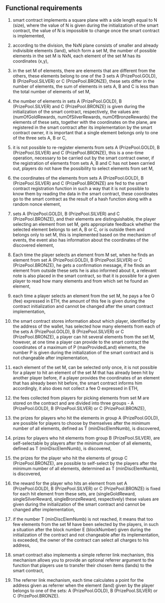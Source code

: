 ## Functional requirements

1. smart contract implements a square plane with a side length equal to N (size), where the value of N is given during the initialization of the smart contract, the value of N is impossible to change once the smart contract is implemented,

2. according to the division, the NxN plane consists of smaller and already indivisible elements (land), which form a set M, the number of possible elements in the set M is NxN, each element of the set M has its coordinates (x,y),

3. in the set M of elements, there are elements that are different from the others, these elements belong to one of the 3 sets A (PrizePool.GOLD), B (PrizePool.SILVER) or C (PrizePool.BRONZE), these sets differ in the number of elements, the sum of elements in sets A, B and C is less than the total number of elements of set M,

4. the number of elements in sets A (PrizePool.GOLD), B (PrizePool.SILVER) and C (PrizePool.BRONZE) is given during the initialization of the smart contract, respectively, the values are: (numOfGoldRewards, numOfSilverRewards, numOfBronzeRewards) the elements of these sets, together with the coordinates on the plane, are registered in the smart contract after its implementation by the smart contract owner, it is important that a single element belongs only to one of the three sets A, B or C,

5. it is not possible to re-register elements from sets A (PrizePool.GOLD), B (PrizePool.SILVER) and C (PrizePool.BRONZE), this is a one-time operation, necessary to be carried out by the smart contract owner, if the registration of elements from sets A, B and C has not been carried out, players do not have the possibility to select elements from set M,

6. the coordinates of the elements from sets A (PrizePool.GOLD), B (PrizePool.SILVER) and C (PrizePool.BRONZE) are fed to the smart contract registration function in such a way that it is not possible to know them by reading the data in the smart contract, these coordinates go to the smart contract as the result of a hash function along with a random nonce element,

7. sets A (PrizePool.GOLD), B (PrizePool.SILVER) and C (PrizePool.BRONZE), and their elements are distinguishable, the player selecting an element from set M, gets appropriate feedback whether the selected element belongs to set A, B or C, or is outside them and belongs only to set M, this is implemented based on the mechanism of events, the event also has information about the coordinates of the discovered element,

8. Each time the player selects an element from M set, when he finds an element from set A (PrizePool.GOLD), B (PrizePool.SILVER) or C (PrizePool.BRONZE), he gets a confirmation message, if he finds an element from outside these sets he is also informed about it, a relevant note is also placed in the smart contract, so that it is possible for a given player to read how many elements and from which set he found an element,

9. each time a player selects an element from the set M, he pays a fee O (fee) expressed in ETH, the amount of this fee is given during the contract initialization and cannot be changed after the smart contract implementation,

10. the smart contract stores information about which player, identified by the address of the wallet, has selected how many elements from each of the sets A (PrizePool.GOLD), B (PrizePool.SILVER) or C (PrizePool.BRONZE), a player can hit several elements from the set M, however, at one time a player can provide to the smart contract the coordinates of a maximum of P (maxProvidedLand) elements, the number P is given during the initialization of the smart contract and is not changeable after implementation,

11. each element of the set M, can be selected only once, it is not possible for a player to hit an element of the set M that has already been hit by another player before, if a player provides the coordinates of an element that has already been hit before, the smart contract informs him accordingly, it also does not collect a fee O expressed in ETH,

12. the fees collected from players for picking elements from set M are stored on the contract and are divided into three groups - A (PrizePool.GOLD), B (PrizePool.SILVER) or C (PrizePool.BRONZE),

13. the prizes for players who hit the elements in group A (PrizePool.GOLD), are possible for players to choose by themselves after the minimum number of all elements, defined as T (minDiscElemNumb), is discovered,

14. prizes for players who hit elements from group B (PrizePool.SILVER), are self-selectable by players after the minimum number of all elements, defined as T (minDiscElemNumb), is discovered,

15. the prizes for the player who hit the elements of group C (PrizePool.BRONZE), are possible to self-select by the players after the minimum number of all elements, determined as T (minDiscElemNumb), is discovered,

16. the reward for the player who hits an element from set A (PrizePool.GOLD), B (PrizePool.SILVER) or C (PrizePool.BRONZE) is fixed for each hit element from these sets, are (singleGoldReward, singleSilverReward, singleBronzeReward, respectively) these values are given during the initialization of the smart contract and cannot be changed after implementation,

17. if the number T (minDiscElemNumb) is not reached, it means that too few elements from the set M have been selected by the players, in such a situation after the block number E (blockNumber) given during the initialization of the contract and not changeable after its implementation, is exceeded, the owner of the contract can select all charges to his address,

18. smart contract also implements a simple referrer link mechanism, this mechanism allows you to provide an optional referrer argument to the function that players use to transfer their chosen items (lands) to the smart contract,

19. The referrer link mechanism, each time calculates a point for the address given as referrer when the element (land) given by the player belongs to one of the sets: A (PrizePool.GOLD), B (PrizePool.SILVER) or C (PrizePool.BRONZE).